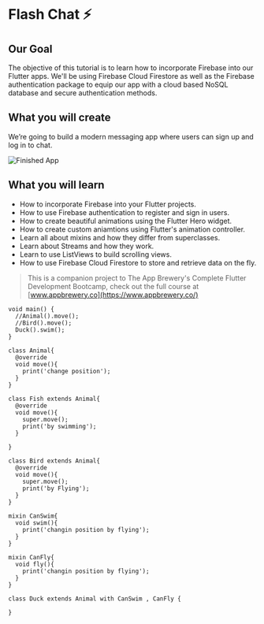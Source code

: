 # Flash Chat ⚡️

## Our Goal

The objective of this tutorial is to learn how to incorporate Firebase into our Flutter apps. We'll be using Firebase Cloud Firestore as well as the Firebase authentication package to equip our app with a cloud based NoSQL database and secure authentication methods. 


## What you will create

We’re going to build a modern messaging app where users can sign up and log in to chat.

![Finished App](https://github.com/londonappbrewery/Images/blob/master/flash_chat_flutter_demo.gif)

## What you will learn

- How to incorporate Firebase into your Flutter projects.
- How to use Firebase authentication to register and sign in users.
- How to create beautiful animations using the Flutter Hero widget.
- How to create custom aniamtions using Flutter's animation controller. 
- Learn all about mixins and how they differ from superclasses.
- Learn about Streams and how they work.
- Learn to use ListViews to build scrolling views.
- How to use Firebase Cloud Firestore to store and retrieve data on the fly.



>This is a companion project to The App Brewery's Complete Flutter Development Bootcamp, check out the full course at [www.appbrewery.co](https://www.appbrewery.co/)


```
void main() {
  //Animal().move();
  //Bird().move();
  Duck().swim();
}

class Animal{
  @override
  void move(){
    print('change position');
  }
}

class Fish extends Animal{
  @override
  void move(){
    super.move();
    print('by swimming');
  }

}

class Bird extends Animal{
  @override
  void move(){
    super.move();
    print('by Flying');
  }
}

mixin CanSwim{
  void swim(){
    print('changin position by flying');
  }
}

mixin CanFly{
  void fly(){
    print('changin position by flying');
  }
}

class Duck extends Animal with CanSwim , CanFly {

}
```